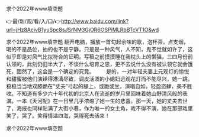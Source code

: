 求个2022年www填空题

👉最/新/观/看/入/口/👉http://www.baidu.com/link?url=jHz8AcivB1yuSpc8sJSrNM3GjOR6OSPiMLRbBTcVT1O&wd

求个2022年www填空题	翻开电脑，播放一首勾起余味的歌，泡杯茶，点支烟，喝的不是品位，抽的也不是宁静。只是是一种风气，人不知，鬼不觉就如许了，这似乎即是对风气比拟符合的证明。写稿之前摸摸睡在我枕头上的懒猫，三四月份前认领的，此刻仍旧半大了，不谈什么培育之恩，更不去说什么没有被认领它就会饿死，固然了，这会是一个确定的究竟。
　　是的，一对年轻夫妻上元观灯的愉悦和甜蜜被他们演绎得淋漓尽致，调皮活泼的小媳妇远观花灯而不能尽兴，她一跳，稳稳当当地双膝跪在“丈夫”弓起的腿上，或跪或坐，演唱自如，轻盈恣肆，美不胜收。不知道有多少六十年代初的北京人在流逝的岁月里回味着她山野清风般的表演。一本《天河配》在一日里几乎浓缩了她一生的悲喜。那一天，她的丈夫去世了，海报也同样贴满了大街小巷，作为唯一的女主角，戏不得不演，她在那部戏里笑了，哭了。笑得情溢四海，哭得死去活来！


求个2022年www填空题
